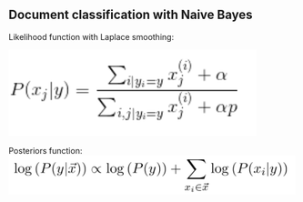 ## Document classification with Naive Bayes

Likelihood function with Laplace smoothing: 

![likelihood](https://github.com/gogowenzhang/machine-learning-algorithms-python/blob/master/img/likelihood.png)

Posteriors function: ![posteriors](https://github.com/gogowenzhang/machine-learning-algorithms-python/blob/master/img/posterior.png)
